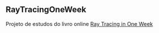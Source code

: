 ## RayTracingOneWeek

Projeto de estudos do livro online [Ray Tracing in One Week](https://raytracing.github.io/books/RayTracingInOneWeekend.html)
